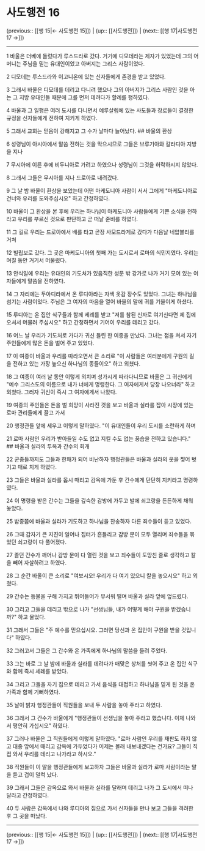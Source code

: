 # 사도행전 16

(previous:: [[행 15|← 사도행전 15]]) | (up:: [[사도행전]]) | (next:: [[행 17|사도행전 17 →]])

***




1 
바울은 더베에 들렀다가 루스드라로 갔다. 거기에 디모데라는 제자가 있었는데 그의 어머니는 주님을 믿는 유대인이었고 아버지는 그리스 사람이었다. 



2 
디모데는 루스드라와 이고니온에 있는 신자들에게 존경을 받고 있었다. 



3 
그래서 바울은 디모데를 데리고 다니려 했으나 그의 아버지가 그리스 사람인 것을 아는 그 지방 유대인들 때문에 그를 먼저 데려다가 할례를 행하였다. 



4 
바울과 그 일행은 여러 도시를 다니면서 예루살렘에 있는 사도들과 장로들이 결정한 규정을 신자들에게 전하여 지키게 하였다. 



5 
그래서 교회는 믿음이 강해지고 그 수가 날마다 늘어났다. ## 바울의 환상 



6 
성령님이 아시아에서 말씀 전하는 것을 막으시므로 그들은 브루기아와 갈라디아 지방을 지나 



7 
무시아에 이른 후에 비두니아로 가려고 하였으나 성령님이 그것을 허락하시지 않았다. 



8 
그래서 그들은 무시아를 지나 드로아로 내려갔다. 



9 
그 날 밤 바울이 환상을 보았는데 어떤 마케도니아 사람이 서서 그에게 "마케도니아로 건너와 우리를 도와주십시오" 하고 간청하였다. 



10 
바울이 그 환상을 본 후에 우리는 하나님이 마케도니아 사람들에게 기쁜 소식을 전하라고 우리를 부르신 것으로 판단하고 곧 떠날 준비를 하였다. 



11 
그 길로 우리는 드로아에서 배를 타고 곧장 사모드라게로 갔다가 다음날 네압볼리를 거쳐 



12 
빌립보로 갔다. 그 곳은 마케도니아의 첫째 가는 도시로서 로마의 식민지였다. 우리는 며칠 동안 거기서 머물렀다. 



13 
안식일에 우리는 유대인의 기도처가 있음직한 성문 밖 강가로 나가 거기 모여 있는 여자들에게 말씀을 전하였다. 



14 
그 자리에는 두아디라에서 온 루디아라는 자색 옷감 장수도 있었다. 그녀는 하나님을 섬기는 사람이었다. 주님은 그 여자의 마음을 열어 바울의 말에 귀를 기울이게 하셨다. 



15 
루디아는 온 집안 식구들과 함께 세례를 받고 "저를 참된 신자로 여기신다면 제 집에 오셔서 머물러 주십시오" 하고 간청하면서 기어이 우리를 데리고 갔다. 



16 
어느 날 우리가 기도처로 가다가 귀신 들린 한 여종을 만났다. 그녀는 점을 쳐서 자기 주인들에게 많은 돈을 벌어 주고 있었다. 



17 
이 여종이 바울과 우리를 따라오면서 큰 소리로 "이 사람들은 여러분에게 구원의 길을 전하고 있는 가장 높으신 하나님의 종들이오" 하고 외쳤다. 



18 
그 여종이 여러 날 동안 이렇게 외치며 성가시게 따라다니므로 바울은 그 귀신에게 "예수 그리스도의 이름으로 내가 너에게 명령한다. 그 여자에게서 당장 나오너라" 하고 외쳤다. 그러자 귀신이 즉시 그 여자에게서 나왔다. 



19 
여종의 주인들은 돈을 벌 희망이 사라진 것을 보고 바울과 실라를 잡아 시장에 있는 로마 관리들에게 끌고 가서 



20 
행정관들 앞에 세우고 이렇게 말하였다. "이 유대인들이 우리 도시를 소란하게 하며 



21 
로마 사람인 우리가 받아들일 수도 없고 지킬 수도 없는 풍습을 전하고 있습니다." ## 바울과 실라의 투옥과 간수의 회개 



22 
군중들까지도 그들과 한패가 되어 비난하자 행정관들은 바울과 실라의 옷을 찢어 벗기고 매로 치게 하였다. 



23 
그들은 바울과 실라를 몹시 때리고 감옥에 가둔 후 간수에게 단단히 지키라고 명령하였다. 



24 
이 명령을 받은 간수는 그들을 깊숙한 감방에 가두고 발에 쇠고랑을 든든하게 채워 놓았다. 



25 
밤중쯤에 바울과 실라가 기도하고 하나님을 찬송하자 다른 죄수들이 듣고 있었다. 



26 
그때 갑자기 큰 지진이 일어나 집터가 흔들리고 감방 문이 모두 열리며 죄수들을 묶었던 쇠고랑이 다 풀어졌다. 



27 
졸던 간수가 깨어나 감방 문이 다 열린 것을 보고 죄수들이 도망친 줄로 생각하고 칼을 빼어 자살하려고 하였다. 



28 
그 순간 바울이 큰 소리로 "여보시오! 우리가 다 여기 있으니 칼을 놓으시오" 하고 외쳤다. 



29 
간수는 등불을 구해 가지고 뛰어들어가 무서워 떨며 바울과 실라 앞에 엎드렸다. 



30 
그리고 그들을 데리고 밖으로 나가 "선생님들, 내가 어떻게 해야 구원을 받겠습니까?" 하고 물었다. 



31 
그래서 그들은 "주 예수를 믿으십시오. 그러면 당신과 온 집안이 구원을 받을 것입니다" 하였다. 



32 
그러고서 그들은 그 간수와 온 가족에게 하나님의 말씀을 들려 주었다. 



33 
그는 바로 그 날 밤에 바울과 실라를 데려다가 매맞은 상처를 씻어 주고 온 집안 식구와 함께 즉시 세례를 받았다. 



34 
그리고 그들을 자기 집으로 데리고 가서 음식을 대접하고 하나님을 믿게 된 것을 온 가족과 함께 기뻐하였다. 



35 
날이 밝자 행정관들이 직원들을 보내 두 사람을 놓아 주라고 하였다. 



36 
그래서 그 간수가 바울에게 "행정관들이 선생님을 놓아 주라고 했습니다. 이제 나와서 평안히 가십시오" 하였다. 



37 
그러나 바울은 그 직원들에게 이렇게 말하였다. "로마 사람인 우리를 재판도 하지 않고 대중 앞에서 때리고 감옥에 가두었다가 이제는 몰래 내보내겠다는 건가요? 그들이 직접 와서 우리를 데리고 나가라고 하시오." 



38 
직원들이 이 말을 행정관들에게 보고하자 그들은 바울과 실라가 로마 사람이라는 말을 듣고 겁이 덜컥 났다. 



39 
그래서 그들은 감옥으로 와서 바울과 실라를 달래며 데리고 나가 그 도시에서 떠나 달라고 간청하였다. 



40 
두 사람은 감옥에서 나와 루디아의 집으로 가서 신자들을 만나 보고 그들을 격려한 후 그 곳을 떠났다.

***

(previous:: [[행 15|← 사도행전 15]]) | (up:: [[사도행전]]) | (next:: [[행 17|사도행전 17 →]])
